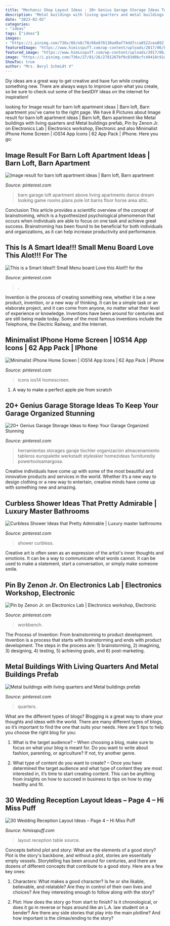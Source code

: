 ```yaml
---
title: "Mechanic Shop Layout Ideas : 20+ Genius Garage Storage Ideas To Keep Your Garage Organized Stunning"
description: "Metal buildings with living quarters and metal buildings prefab"
date: "2023-02-02"
categories:
- "ideas"
tags: ["ideas"]
images:
- "https://i.pinimg.com/736x/66/e8/70/66e870130ad8af74dd7cca8522cea892.jpg"
featuredImage: "https://www.himisspuff.com/wp-content/uploads/2017/06/barn-wedding-reception-table-layout.jpg"
featured_image: "https://www.himisspuff.com/wp-content/uploads/2017/06/barn-wedding-reception-table-layout.jpg"
image: "https://i.pinimg.com/736x/27/81/26/2781267bf9c83d0bcfc49418c91d81fc--menu-boards-mops.jpg"
ShowToc: true
author: "Mrs. Beryl Schmidt V"
---
```



Diy ideas are a great way to get creative and have fun while creating something new. There are always ways to improve upon what you create, so be sure to check out some of the bestDIY ideas on the internet for inspiration!

	

		
looking for Image result for barn loft apartment ideas | Barn loft, Barn apartment you've came to the right page. We have 8 Pictures about Image result for barn loft apartment ideas | Barn loft, Barn apartment like Metal buildings with living quarters and Metal buildings prefab, Pin by Zenon Jr. on Electronics Lab | Electronics workshop, Electronic and also Minimalist iPhone Home Screen | iOS14 App Icons | 62 App Pack | iPhone. Here you go:
		
    
## Image Result For Barn Loft Apartment Ideas | Barn Loft, Barn Apartment

<img loading=lazy src="https://i.pinimg.com/736x/66/e8/70/66e870130ad8af74dd7cca8522cea892.jpg" onerror="this.onerror=null;this.src='https://tse3.mm.bing.net/th?id=OIP.F2m8MzSYtNPIbl7-JV5-qQHaFj&amp;pid=15.1';" alt="Image result for barn loft apartment ideas | Barn loft, Barn apartment">

_Source: pinterest.com_

>barn garage loft apartment above living apartments dance dream looking game rooms plans pole lot barns floor horse area attic. 

	

Conclusion
This article provides a scientific overview of the concept of brainstroming, which is a hypothesized psychological phenomenon that occurs when individuals are able to focus on one task and achieve great success. Brainstroming has been found to be beneficial for both individuals and organizations, as it can help increase productivity and performance.

    
## This Is A Smart Idea!!! Small Menu Board Love This Alot!!! For The

<img loading=lazy src="https://i.pinimg.com/736x/27/81/26/2781267bf9c83d0bcfc49418c91d81fc--menu-boards-mops.jpg" onerror="this.onerror=null;this.src='https://tse3.mm.bing.net/th?id=OIP.IEorfMTQCk_tS37HrfRi9AHaJ3&amp;pid=15.1';" alt="This is a Smart Idea!!! Small Menu board Love this Alot!!! for the">

_Source: pinterest.com_

>. 

	

Invention is the process of creating something new, whether it be a new product, invention, or a new way of thinking. It can be a simple task or an elaborate project, and it can come from anyone, no matter what their level of experience or knowledge. Inventions have been around for centuries and are still being made today. Some of the most famous inventions include the Telephone, the Electric Railway, and the Internet.

    
## Minimalist IPhone Home Screen | IOS14 App Icons | 62 App Pack | IPhone

<img loading=lazy src="https://i.pinimg.com/736x/62/d7/14/62d714a1fa04ecbac069d20563054142.jpg" onerror="this.onerror=null;this.src='https://tse3.mm.bing.net/th?id=OIP.UjuIsJ4PprmIAsYbdCFVYQAAAA&amp;pid=15.1';" alt="Minimalist iPhone Home Screen | iOS14 App Icons | 62 App Pack | iPhone">

_Source: pinterest.com_

>icons ios14 homescreen. 

	

1. A way to make a perfect apple pie from scratch 

    
## 20+ Genius Garage Storage Ideas To Keep Your Garage Organized Stunning

<img loading=lazy src="https://i.pinimg.com/736x/a8/ba/3b/a8ba3b083e9e5e8d7650860b92d6b9b1.jpg" onerror="this.onerror=null;this.src='https://tse1.mm.bing.net/th?id=OIP.ZrLH6w4YKxCzo3PCLnmUTwHaJ3&amp;pid=15.1';" alt="20+ Genius Garage Storage Ideas to Keep Your Garage Organized Stunning">

_Source: pinterest.com_

>herramientas storages garaje tischler organización almacenamiento tableros europalette werkstadt styleskier homezideas furniturediy powertoolsamargosa. 

	

Creative individuals have come up with some of the most beautiful and innovative products and services in the world. Whether it’s a new way to design clothing or a new way to entertain, creative minds have come up with something new and amazing.

    
## Curbless Shower Ideas That Pretty Admirable | Luxury Master Bathrooms

<img loading=lazy src="https://i.pinimg.com/736x/8b/6a/0a/8b6a0a83323cc393bdadb9b935f32bc1.jpg" onerror="this.onerror=null;this.src='https://tse2.mm.bing.net/th?id=OIP.HztFg_Uzyn4T0RfOrN6vqAHaLV&amp;pid=15.1';" alt="Curbless Shower Ideas that Pretty Admirable | Luxury master bathrooms">

_Source: pinterest.com_

>shower curbless. 

	

Creative art is often seen as an expression of the artist's inner thoughts and emotions. It can be a way to communicate what words cannot. It can be used to make a statement, start a conversation, or simply make someone smile.

    
## Pin By Zenon Jr. On Electronics Lab | Electronics Workshop, Electronic

<img loading=lazy src="https://i.pinimg.com/736x/aa/aa/4a/aaaa4ad6b94ef98feb3a9f8a922abaeb.jpg" onerror="this.onerror=null;this.src='https://tse1.mm.bing.net/th?id=OIP.bkHU3o84NVxNMAK_UaA2AgHaFE&amp;pid=15.1';" alt="Pin by Zenon Jr. on Electronics Lab | Electronics workshop, Electronic">

_Source: pinterest.com_

>workbench. 

	

The Process of Invention: From brainstorming to product development.
Invention is a process that starts with brainstorming and ends with product development. The steps in the process are: 1) brainstorming, 2) imagining, 3) designing, 4) testing, 5) achieving goals, and 6) post-marketing.

    
## Metal Buildings With Living Quarters And Metal Buildings Prefab

<img loading=lazy src="https://i.pinimg.com/736x/cf/06/4f/cf064f47a9032334653db4e8b4b2a548.jpg" onerror="this.onerror=null;this.src='https://tse2.mm.bing.net/th?id=OIP.xf9gq7k3hSLt2Lc_DiCXPgHaFt&amp;pid=15.1';" alt="Metal buildings with living quarters and Metal buildings prefab">

_Source: pinterest.com_

>quarters. 

	

What are the different types of blogs?
Blogging is a great way to share your thoughts and ideas with the world. There are many different types of blogs, so it’s important to find the one that suits your needs. Here are 5 tips to help you choose the right blog for you: 
1. What is the target audience? – When choosing a blog, make sure to focus on what your blog is meant for. Do you want to write about fashion, parenting, or agriculture? If not, try another genre. 

2. What type of content do you want to create? – Once you have determined the target audience and what type of content they are most interested in, it’s time to start creating content. This can be anything from insights on how to succeed in business to tips on how to stay healthy and fit. 


    
## 30 Wedding Reception Layout Ideas – Page 4 – Hi Miss Puff

<img loading=lazy src="https://www.himisspuff.com/wp-content/uploads/2017/06/barn-wedding-reception-table-layout.jpg" onerror="this.onerror=null;this.src='https://tse1.mm.bing.net/th?id=OIP.-kVnnEFJNb3XvqjW3ePy-wHaLH&amp;pid=15.1';" alt="30 Wedding Reception Layout Ideas – Page 4 – Hi Miss Puff">

_Source: himisspuff.com_

>layout reception table source. 

	

Concepts behind plot and story: What are the elements of a good story?
Plot is the story's backbone, and without a plot, stories are essentially empty vessels. Storytelling has been around for centuries, and there are dozens of different concepts that contribute to a good story. Here are a few key ones:
1) Characters: What makes a good character? Is he or she likable, believable, and relatable? Are they in control of their own lives and choices? Are they interesting enough to follow along with the story?

2) Plot: How does the story go from start to finish? Is it chronological, or does it go in reverse or hops around like an L.A. law student on a bender? Are there any side stories that play into the main plotline? And how important is the climax/ending to the story?

